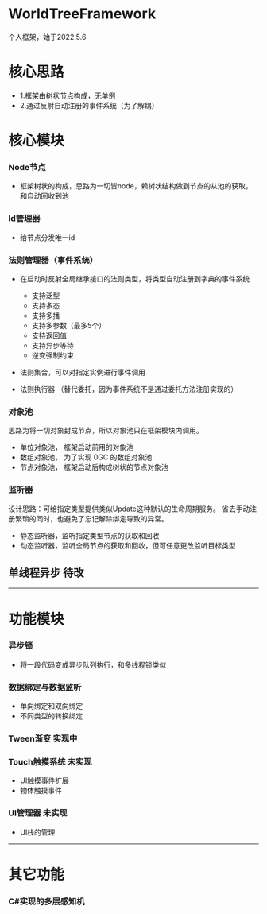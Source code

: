 # WorldTreeFramework
个人框架，始于2022.5.6

# 核心思路
- 1.框架由树状节点构成，无单例
- 2.通过反射自动注册的事件系统（为了解耦）

# 核心模块

### Node节点
- 框架树状的构成，思路为一切皆node，赖树状结构做到节点的从池的获取，和自动回收到池

### Id管理器
- 给节点分发唯一id

### 法则管理器（事件系统）
- 在启动时反射全局继承接口的法则类型，将类型自动注册到字典的事件系统
    - 支持泛型
    - 支持多态
    - 支持多播
    - 支持多参数（最多5个）
    - 支持返回值
    - 支持异步等待
    - 逆变强制约束

- 法则集合，可以对指定实例进行事件调用
- 法则执行器 （替代委托，因为事件系统不是通过委托方法注册实现的）



### 对象池
思路为将一切对象封成节点，所以对象池只在框架模块内调用。

- 单位对象池， 框架启动前用的对象池
- 数组对象池， 为了实现 0GC 的数组对象池
- 节点对象池， 框架启动后构成树状的节点对象池


### 监听器 
设计思路：可给指定类型提供类似Update这种默认的生命周期服务。
省去手动注册繁琐的同时，也避免了忘记解除绑定导致的异常。
- 静态监听器，监听指定类型节点的获取和回收
- 动态监听器，监听全局节点的获取和回收，但可任意更改监听目标类型

## 单线程异步 待改

---
# 功能模块
### 异步锁 
- 将一段代码变成异步队列执行，和多线程锁类似
### 数据绑定与数据监听 
- 单向绑定和双向绑定
- 不同类型的转换绑定 
### Tween渐变 实现中
### Touch触摸系统 未实现
- UI触摸事件扩展
- 物体触摸事件
### UI管理器 未实现
- UI栈的管理

---
# 其它功能
### C#实现的多层感知机



    
   
